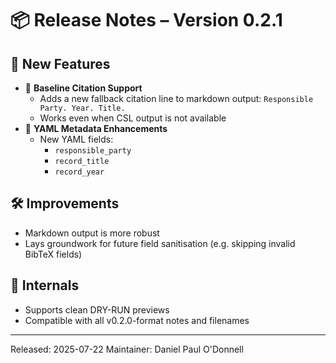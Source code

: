 # 📦 Release Notes – Version 0.2.1

## 🚀 New Features

- 🧾 **Baseline Citation Support**
  - Adds a new fallback citation line to markdown output: `Responsible Party. Year. Title.`
  - Works even when CSL output is not available
- 📄 **YAML Metadata Enhancements**
  - New YAML fields:
    - `responsible_party`
    - `record_title`
    - `record_year`

## 🛠 Improvements

- Markdown output is more robust
- Lays groundwork for future field sanitisation (e.g. skipping invalid BibTeX fields)

## 🔧 Internals

- Supports clean DRY-RUN previews
- Compatible with all v0.2.0-format notes and filenames

---

Released: 2025-07-22
Maintainer: Daniel Paul O'Donnell
